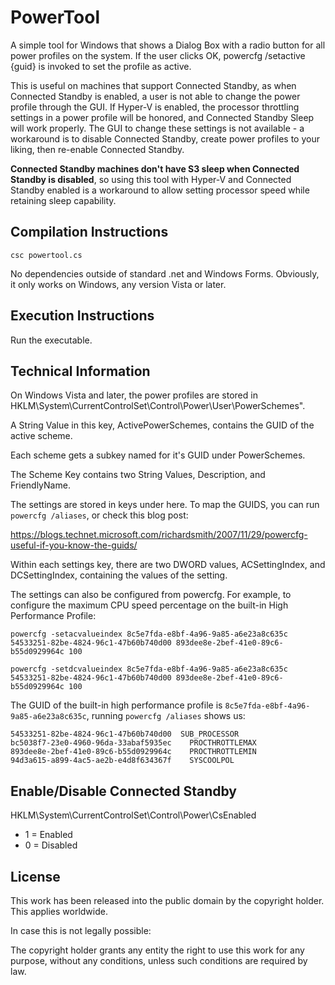 # PowerTool

A simple tool for Windows that shows a Dialog Box with a radio button for all power profiles on the system.  If the user clicks OK, powercfg /setactive {guid} is invoked to set the profile as active.

This is useful on machines that support Connected Standby, as when Connected Standby is enabled, a user is not able to change the power profile through the GUI.  If Hyper-V is enabled, the processor throttling settings in a power profile will be honored, and Connected Standby Sleep will work properly.  The GUI to change these settings is not available - a workaround is to disable Connected Standby, create power profiles to your liking, then re-enable Connected Standby.

**Connected Standby machines don't have S3 sleep when Connected Standby is disabled**, so using this tool with Hyper-V and Connected Standby enabled is a workaround to allow setting processor speed while retaining sleep capability.

## Compilation Instructions
```
csc powertool.cs
```

No dependencies outside of standard .net and Windows Forms.  Obviously, it only works on Windows, any version Vista or later.

## Execution Instructions
Run the executable.

## Technical Information
On Windows Vista and later, the power profiles are stored in HKLM\System\CurrentControlSet\Control\Power\User\PowerSchemes".  

A String Value in this key, ActivePowerSchemes, contains the GUID of the active scheme.  

Each scheme gets a subkey named for it's GUID under PowerSchemes.

The Scheme Key contains two String Values, Description, and FriendlyName.

The settings are stored in keys under here.  To map the GUIDS, you can run `powercfg /aliases`, or check this blog post: 

https://blogs.technet.microsoft.com/richardsmith/2007/11/29/powercfg-useful-if-you-know-the-guids/

Within each settings key, there are two DWORD values, ACSettingIndex, and DCSettingIndex, containing the values of the setting.

The settings can also be configured from powercfg.  For example, to configure the maximum CPU speed percentage on the built-in High Performance Profile:

```
powercfg -setacvalueindex 8c5e7fda-e8bf-4a96-9a85-a6e23a8c635c 54533251-82be-4824-96c1-47b60b740d00 893dee8e-2bef-41e0-89c6-b55d0929964c 100

powercfg -setdcvalueindex 8c5e7fda-e8bf-4a96-9a85-a6e23a8c635c 54533251-82be-4824-96c1-47b60b740d00 893dee8e-2bef-41e0-89c6-b55d0929964c 100
```

The GUID of the built-in high performance profile is 
`8c5e7fda-e8bf-4a96-9a85-a6e23a8c635c`, running `powercfg /aliases` shows us:
```
54533251-82be-4824-96c1-47b60b740d00  SUB_PROCESSOR
bc5038f7-23e0-4960-96da-33abaf5935ec    PROCTHROTTLEMAX
893dee8e-2bef-41e0-89c6-b55d0929964c    PROCTHROTTLEMIN
94d3a615-a899-4ac5-ae2b-e4d8f634367f    SYSCOOLPOL
```

## Enable/Disable Connected Standby
HKLM\System\CurrentControlSet\Control\Power\CsEnabled

- 1 = Enabled
- 0 = Disabled

## License
This work has been released into the public domain by the copyright holder. This applies worldwide.

In case this is not legally possible:

The copyright holder grants any entity the right to use this work for any purpose, without any conditions, unless such conditions are required by law.
